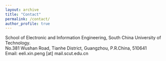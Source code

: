 ```yaml
---
layout: archive
title: "Contact"
permalink: /contact/
author_profile: true
---
```


School of Electronic and Information Engineering, South China University of Technology.<br>
No.381 Wushan Road, Tianhe District, Guangzhou, P.R.China, 510641<br>
Email: eeli.xin.peng [at] mail.scut.edu.cn

